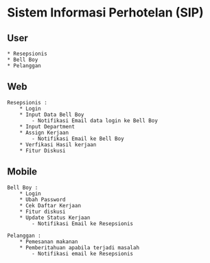 # Sistem Informasi Perhotelan (SIP)
## User
    * Resepsionis
    * Bell Boy
    * Pelanggan
## Web
    Resepsionis :
        * Login
        * Input Data Bell Boy
            - Notifikasi Email data login ke Bell Boy
        * Input Department
        * Assign Kerjaan
            - Notifikasi Email ke Bell Boy
        * Verfikasi Hasil kerjaan
        * Fitur Diskusi
## Mobile
    Bell Boy :
        * Login
        * Ubah Password
        * Cek Daftar Kerjaan 
        * Fitur diskusi
        * Update Status Kerjaan
            - Notifikasi Email ke Resepsionis

    Pelanggan :
        * Pemesanan makanan 
        * Pemberitahuan apabila terjadi masalah
            - Notifikasi email ke Resepsionis 